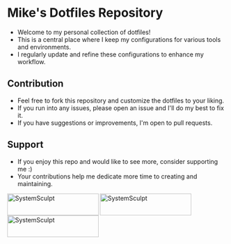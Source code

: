 # Mike's Dotfiles Repository

- Welcome to my personal collection of dotfiles!
- This is a central place where I keep my configurations for various tools and environments.
- I regularly update and refine these configurations to enhance my workflow.

## Contribution

- Feel free to fork this repository and customize the dotfiles to your liking.
- If you run into any issues, please open an issue and I'll do my best to fix it.
- If you have suggestions or improvements, I'm open to pull requests.

## Support

- If you enjoy this repo and would like to see more, consider supporting me :)
- Your contributions help me dedicate more time to creating and maintaining.

<p>
  <a href="https://www.Patreon.com/SystemSculpt">
    <img
      align="left"
      src="https://indigenousx.com.au/wp-content/uploads/2017/03/patreon-medium-button.png"
      height="50"
      width="210"
      alt="SystemSculpt"
  /></a>
  <a href="https://www.buymeacoffee.com/SystemSculpt">
    <img
      align="left"
      src="https://cdn.buymeacoffee.com/buttons/v2/default-yellow.png"
      height="50"
      width="210"
      alt="SystemSculpt"
  /></a>
  <a href="https://ko-fi.com/SystemSculpt">
    <img
      align="left"
      src="https://cdn.ko-fi.com/cdn/kofi3.png?v=3"
      height="50"
      width="210"
      alt="SystemSculpt"
  /></a>
</p>
<br /><br />

